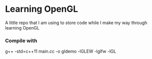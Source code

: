 # Learning OpenGL
A little repo that I am using to store code while I make my way through learning OpenGL


### Compile with
g++ -std=c++11  main.cc -o gldemo -lGLEW -lglfw -lGL
